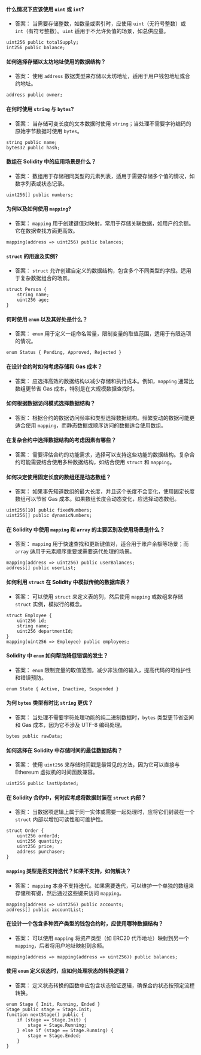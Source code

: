 #### 什么情况下应该使用 `uint` 或 `int`?

- 答案： 当需要存储整数，如数量或索引时，应使用 `uint`（无符号整数）或 `int`（有符号整数）。`uint` 适用于不允许负值的场景，如总供应量。

```
uint256 public totalSupply;
int256 public balance;
```

#### 如何选择存储以太坊地址使用的数据结构？

- 答案： 使用 `address` 数据类型来存储以太坊地址，适用于用户钱包地址或合约地址。

```
address public owner;
```

#### 在何时使用 `string` 与 `bytes`?

- 答案： 当存储可变长度的文本数据时使用 `string`；当处理不需要字符编码的原始字节数据时使用 `bytes`。

```
string public name;
bytes32 public hash;
```

#### 数组在 Solidity 中的应用场景是什么？

- 答案： 数组用于存储相同类型的元素列表，适用于需要存储多个值的情况，如数字列表或状态记录。

```
uint256[] public numbers;
```

#### 为何以及如何使用 `mapping`?

- 答案： `mapping` 用于创建键值对映射，常用于存储关联数据，如用户的余额。它在数据查找方面更高效。

```
mapping(address => uint256) public balances;
```

#### `struct` 的用途及实例?

- 答案： `struct` 允许创建自定义的数据结构，包含多个不同类型的字段。适用于复杂数据组合的场景。

```
struct Person {
    string name;
    uint256 age;
}
```

#### 何时使用 `enum` 以及其好处是什么？

- 答案： `enum` 用于定义一组命名常量，限制变量的取值范围，适用于有限选项的情况。

```
enum Status { Pending, Approved, Rejected }
```

#### 在设计合约时如何考虑存储和 Gas 成本？

- 答案： 应选择高效的数据结构以减少存储和执行成本。例如，`mapping` 通常比数组更节省 Gas 成本，特别是在大规模数据查找时。

#### 如何根据数据访问模式选择数据结构？

- 答案： 根据合约的数据访问频率和类型选择数据结构。频繁变动的数据可能更适合使用 `mapping`，而静态数据或顺序访问的数据适合使用数组。

#### 在复杂合约中选择数据结构的考虑因素有哪些？

- 答案： 需要评估合约的功能需求，选择可以支持这些功能的数据结构。复杂合约可能需要结合使用多种数据结构，如结合使用 `struct` 和 `mapping`。

#### 如何决定使用固定长度的数组还是动态数组？

- 答案： 如果事先知道数组的最大长度，并且这个长度不会变化，使用固定长度数组可以节省 Gas 成本。如果数组长度会动态变化，应选择动态数组。

```
uint256[10] public fixedNumbers;
uint256[] public dynamicNumbers;
```

#### 在 Solidity 中使用 `mapping` 和 `array` 的主要区别及使用场景是什么？

- 答案： `mapping` 用于快速查找和更新键值对，适合用于账户余额等场景；而 `array` 适用于元素顺序重要或需要迭代处理的场景。

```
mapping(address => uint256) public userBalances;
address[] public userList;
```

#### 如何利用 `struct` 在 Solidity 中模拟传统的数据库表？

- 答案： 可以使用 `struct` 来定义表的列，然后使用 `mapping` 或数组来存储 `struct` 实例，模拟行的概念。

```
struct Employee {
    uint256 id;
    string name;
    uint256 departmentId;
}
mapping(uint256 => Employee) public employees;
```

#### Solidity 中 `enum` 如何帮助降低错误的发生？

- 答案： `enum` 限制变量的取值范围，减少非法值的输入，提高代码的可维护性和错误预防。

```
enum State { Active, Inactive, Suspended }
```

#### 为何 `bytes` 类型有时比 `string` 更优？

- 答案： 当处理不需要字符处理功能的纯二进制数据时，`bytes` 类型更节省空间和 Gas 成本，因为它不涉及 UTF-8 编码处理。

```
bytes public rawData;
```

#### 如何选择在 Solidity 中存储时间的最佳数据结构？

- 答案： 使用 `uint256` 来存储时间戳是最常见的方法，因为它可以直接与 Ethereum 虚拟机的时间函数兼容。

```
uint256 public lastUpdated;
```

#### 在 Solidity 合约中，何时应考虑将数据封装在 `struct` 内部？

- 答案： 当数据项逻辑上属于同一实体或需要一起处理时，应将它们封装在一个 `struct` 内部以增加可读性和可维护性。

```
struct Order {
    uint256 orderId;
    uint256 quantity;
    uint256 price;
    address purchaser;
}
```

#### `mapping` 类型是否支持迭代？如果不支持，如何解决？

- 答案： `mapping` 本身不支持迭代。如果需要迭代，可以维护一个单独的数组来存储所有键，然后通过这些键来访问 `mapping`。

```
mapping(address => uint256) public accounts;
address[] public accountList;
```

#### 在设计一个包含多种资产类型的钱包合约时，应使用哪种数据结构？

- 答案： 可以使用 `mapping` 将资产类型（如 ERC20 代币地址）映射到另一个 `mapping`，后者将用户地址映射到余额。

```
mapping(address => mapping(address => uint256)) public balances;
```

#### 使用 `enum` 定义状态时，应如何处理状态的转换逻辑？

- 答案： 定义状态转换的函数中应包含状态验证逻辑，确保合约状态按预定流程转换。

```
enum Stage { Init, Running, Ended }
Stage public stage = Stage.Init;
function nextStage() public {
    if (stage == Stage.Init) {
        stage = Stage.Running;
    } else if (stage == Stage.Running) {
        stage = Stage.Ended;
    }
}
```
